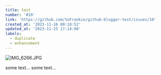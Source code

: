 ```yaml
---
title: test
number: '#10'
link: 'https://github.com/toFrankie/github-blogger-test/issues/10'
created_at: '2023-11-16 00:18:52'
updated_at: '2023-11-25 17:14:00'
labels:
  - duplicate
  - enhancement
---
```


![IMG_6266.JPG](https://cdn.jsdelivr.net/gh/toFrankie/github-blogger-test@test/images/2023/10/1700903565965.jpg)

some text...
some text...
